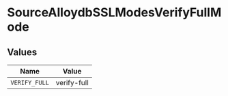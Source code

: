 # SourceAlloydbSSLModesVerifyFullMode


## Values

| Name          | Value         |
| ------------- | ------------- |
| `VERIFY_FULL` | verify-full   |